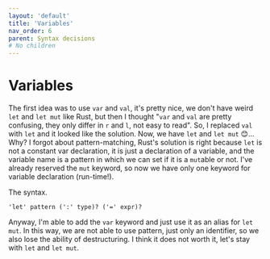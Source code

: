 ```yaml
---
layout: 'default'
title: 'Variables'
nav_order: 6
parent: Syntax decisions
# No children
---
```


# Variables

The first idea was to use `var` and `val`, it's pretty nice, we don't have weird `let` and `let mut` like Rust, but then
I thought "`var` and `val` are pretty confusing, they only differ in `r` and `l`, not easy to read". So, I replaced
`val` with `let` and it looked like the solution. Now, we have `let` and `let mut` 😊... Why? I forgot about
pattern-matching, Rust's solution is right because `let` is not a constant var declaration, it is just a declaration of
a variable, and the variable name is a pattern in which we can set if it is a `mut`able or not. I've already reserved
the `mut` keyword, so now we have only one keyword for variable declaration (run-time!).

The syntax.

```antlr4
'let' pattern (':' type)? ('=' expr)?
```

Anyway, I'm able to add the `var` keyword and just use it as an alias for `let mut`. In this way, we are not able to use
pattern, just only an identifier, so we also lose the ability of destructuring. I think it does not worth it, let's stay
with `let` and `let mut`.
